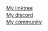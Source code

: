 <img height="16" width="16" src="https://darknesscommunity.club/images/linktree.png" /> <a href="https://linktr.ee/terror">My linktree</a>
<br/>
<img height="16" width="16" src="https://darknesscommunity.club/images/discord.png" /> <a href="https://discord.com/users/350722017617510401">My discord</a>
<br/>
<img height="16" width="16" src="https://darknesscommunity.club/images/iconservertest4.png" /> <a href="https://darknesscommunity.club/">My community</a>
<br/>
